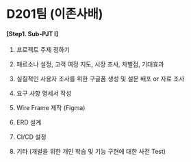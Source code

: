 # D201팀 (이존사배) 

<h4>[Step1. Sub-PJT I]</h4>

1. 프로젝트 주제 정하기 

2. 페르소나 설정, 고객 여정 지도, 시장 조사, 차별점, 기대효과 

3. 실질적인 사용자 조사를 위한 구글폼 생성 및 설문 배포 or 자료 조사 

4. 요구 사항 명세서 작성 

5. Wire Frame 제작 (Figma) 

6. ERD 설계 

7. CI/CD 설정 

8. 기타 (개발을 위한 개인 학습 및 기능 구현에 대한 사전 Test) 
